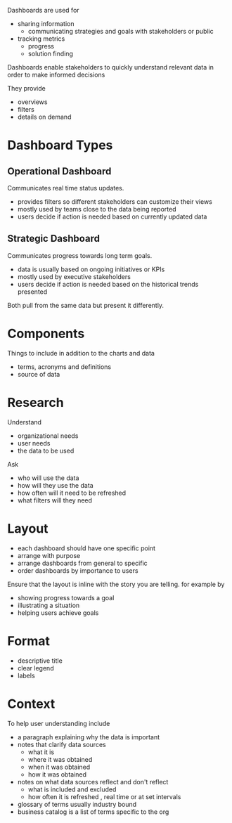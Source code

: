 Dashboards are used for

- sharing information
	- communicating strategies and goals with stakeholders or public
- tracking metrics
	- progress
	- solution finding

Dashboards enable stakeholders to quickly understand relevant data in order to make informed decisions

They provide

- overviews
- filters
- details on demand

# Dashboard Types

## Operational Dashboard

Communicates real time status updates.

- provides filters so different stakeholders can customize their views
- mostly used by teams close to the data being reported
- users decide if action is needed based on currently updated data
## Strategic Dashboard

Communicates progress towards long term goals.

- data is usually based on ongoing initiatives or KPIs
- mostly used by executive stakeholders
- users decide if action is needed based on the historical trends presented

Both pull from the same data but present it differently.

# Components

Things to include in addition to the charts and data
- terms, acronyms and definitions
- source of data

# Research

Understand
- organizational needs
- user needs
- the data to be used

Ask
- who will use the data
- how will they use the data
- how often will it need to be refreshed
- what filters will they need

# Layout

- each dashboard should have one specific point
- arrange with purpose
- arrange dashboards from general to specific
- order dashboards by importance to users

Ensure that the layout is inline with the story you are telling.
for example by
- showing progress towards a goal
- illustrating a situation
- helping users achieve goals

# Format

- descriptive title
- clear legend
- labels

# Context

To help user understanding include
- a paragraph explaining why the data is important
- notes that clarify data sources
	- what it is
	- where it was obtained
	- when it was obtained
	- how it was obtained
- notes on what data sources reflect and don't reflect
	- what is included and excluded
	- how often it is refreshed , real time or at set intervals
- glossary of terms usually industry bound
- business catalog is a list of terms specific to the org
